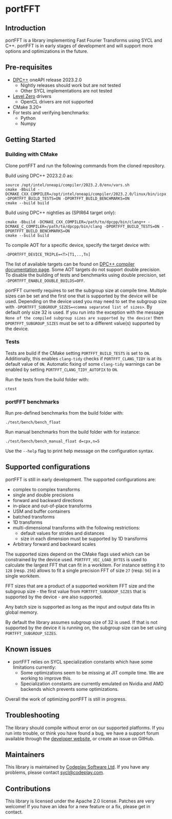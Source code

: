 # portFFT

## Introduction

portFFT is a library implementing Fast Fourier Transforms using SYCL and C++.
portFFT is in early stages of development and will support more options and optimizations in the future.

## Pre-requisites

* [DPC++] oneAPI release 2023.2.0
  * Nightly releases should work but are not tested
  * Other SYCL implementations are not tested
* [Level Zero] drivers
  * OpenCL drivers are not supported
* CMake 3.20+
* For tests and verifying benchmarks:
  * Python
  * Numpy

## Getting Started

### Building with CMake

Clone portFFT and run the following commands from the cloned repository.

Build using DPC++ 2023.2.0 as:

```shell
source /opt/intel/oneapi/compiler/2023.2.0/env/vars.sh
cmake -Bbuild -DCMAKE_CXX_COMPILER=/opt/intel/oneapi/compiler/2023.2.0/linux/bin/icpx -DPORTFFT_BUILD_TESTS=ON -DPORTFFT_BUILD_BENCHMARKS=ON
cmake --build build
```

Build using DPC++ nightlies as (SPIR64 target only):

```shell
cmake -Bbuild -DCMAKE_CXX_COMPILER=/path/to/dpcpp/bin/clang++ -DCMAKE_C_COMPILER=/path/to/dpcpp/bin/clang -DPORTFFT_BUILD_TESTS=ON -DPORTFFT_BUILD_BENCHMARKS=ON
cmake --build build
```

To compile AOT for a specific device, specify the target device with:

```shell
-DPORTFFT_DEVICE_TRIPLE=<T>[T1,..,Tn]
```

The list of available targets can be found on [DPC++ compiler documentation page].
Some AOT targets do not support double precision.
To disable the building of tests and benchmarks using double precision, set `-DPORTFFT_ENABLE_DOUBLE_BUILDS=OFF`.

portFFT currently requires to set the subgroup size at compile time. Multiple sizes can be set and the first one that is supported by the device will be used. Depending on the device used you may need to set the subgroup size with `-DPORTFFT_SUBGROUP_SIZES=<comma separated list of sizes>`. By default only size 32 is used.
If you run into the exception with the message `None of the compiled subgroup sizes are supported by the device!` then `DPORTFFT_SUBGROUP_SIZES` must be set to a different value(s) supported by the device.

### Tests

Tests are build if the CMake setting `PORTFFT_BUILD_TESTS` is set to `ON`.
Additionally, this enables `clang-tidy` checks if `PORTFFT_CLANG_TIDY` is at its default value of `ON`.
Automatic fixing of some `clang-tidy` warnings can be enabled by setting `PORTFFT_CLANG_TIDY_AUTOFIX` to `ON`.

Run the tests from the build folder with:

```shell
ctest
```

### portFFT benchmarks

Run pre-defined benchmarks from the build folder with:

```shell
./test/bench/bench_float
```

Run manual benchmarks from the build folder with for instance:

```shell
./test/bench/bench_manual_float d=cpx,n=5
```

Use the `--help` flag to print help message on the configuration syntax.

## Supported configurations

portFFT is still in early development. The supported configurations are:

* complex to complex transforms
* single and double precisions
* forward and backward directions
* in-place and out-of-place transforms
* USM and buffer containers
* batched transforms
* 1D transforms
* multi-dimensional transforms with the following restrictions:
  * default values for strides and distances
  * size in each dimension must be supported by 1D transforms
* Arbitrary forward and backward scales

The supported sizes depend on the CMake flags used which can be constrained by the device used.
`PORTFFT_VEC_LOAD_BYTES` is used to calculate the largest FFT that can fit in a workitem.
For instance setting it to `128` (resp. `256`) allows to fit a single precision FFT of size `27` (resp. `56`) in a single workitem.

FFT sizes that are a product of a supported workitem FFT size and the subgroup size - the first value from `PORTFFT_SUBGROUP_SIZES` that is supported by the device - are also supported.

Any batch size is supported as long as the input and output data fits in global memory.

By default the library assumes subgroup size of 32 is used. If that is not supported by the device it is running on, the subgroup size can be set using `PORTFFT_SUBGROUP_SIZES`.

## Known issues

* portFFT relies on SYCL specialization constants which have some limitations currently:
  * Some optimizations seem to be missing at JIT compile time. We are working to improve this.
  * Specialization constants are currently emulated on Nvidia and AMD backends which prevents some optimizations.

Overall the work of optimizing portFFT is still in progress.

## Troubleshooting

The library should compile without error on our supported platforms.
If you run into trouble, or think you have found a bug, we have a support
forum available through the [developer website], or create an issue on GitHub.

## Maintainers

This library is maintained by [Codeplay Software Ltd].
If you have any problems, please contact sycl@codeplay.com.

## Contributions

This library is licensed under the Apache 2.0 license. Patches are very
welcome! If you have an idea for a new feature or a fix, please get in
contact.

[DPC++]: https://www.intel.com/content/www/us/en/develop/documentation/oneapi-dpcpp-cpp-compiler-dev-guide-and-reference/top.html
[Level Zero]: https://dgpu-docs.intel.com/technologies/level-zero.html
[developer website]: https://developer.codeplay.com
[Codeplay Software Ltd]: https://www.codeplay.com
[DPC++ compiler documentation page]: https://intel.github.io/llvm-docs/UsersManual.html
